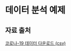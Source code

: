 # 데이터 분석 예제

## 자료 출처  

[코로나-19 데이터 다운로드 (csv) ](https://github.com/owid/covid-19-data/blob/master/public/data/owid-covid-data.csv)   

